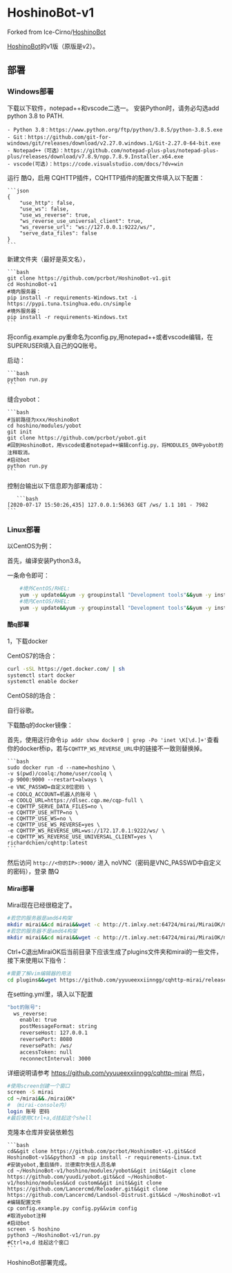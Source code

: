 # HoshinoBot-v1
Forked from Ice-Cirno/[HoshinoBot](https://github.com/Ice-Cirno/HoshinoBot)

[HoshinoBot](https://github.com/Ice-Cirno/HoshinoBot)的v1版（原版是v2）。

## 部署

### Windows部署

下载以下软件，notepad++和vscode二选一。
安装Python时，请务必勾选add python 3.8 to PATH.

    - Python 3.8：https://www.python.org/ftp/python/3.8.5/python-3.8.5.exe
    - Git：https://github.com/git-for-windows/git/releases/download/v2.27.0.windows.1/Git-2.27.0-64-bit.exe
    - Notepad++（可选）：https://github.com/notepad-plus-plus/notepad-plus-plus/releases/download/v7.8.9/npp.7.8.9.Installer.x64.exe
    - vscode(可选)：https://code.visualstudio.com/docs/?dv=win

运行 酷Q，启用 CQHTTP插件，CQHTTP插件的配置文件填入以下配置：

    ```json
    {
        "use_http": false,
        "use_ws": false,
        "use_ws_reverse": true,
        "ws_reverse_use_universal_client": true,
        "ws_reverse_url": "ws://127.0.0.1:9222/ws/",
        "serve_data_files": false
    }
    ```
新建文件夹（最好是英文名），

    ```bash
    git clone https://github.com/pcrbot/HoshinoBot-v1.git
    cd HoshinoBot-v1
    #境内服务器：
    pip install -r requirements-Windows.txt -i https://pypi.tuna.tsinghua.edu.cn/simple
    #境外服务器：
    pip install -r requirements-Windows.txt
    ```
    
将config.example.py重命名为config.py,用notepad++或者vscode编辑，在SUPERUSER填入自己的QQ账号。

启动：

    ```bash
    python run.py
    ```

缝合yobot：

    ```bash
    #当前路径为xxx/HoshinoBot
    cd hoshino/modules/yobot
    git init
    git clone https://github.com/pcrbot/yobot.git
    #回到HoshinoBot，用vscode或者notepad++编辑config.py，将MODULES_ON中yobot的注释取消。
    #启动bot
    python run.py
    ```
控制台输出以下信息即为部署成功：

       ```bash
    [2020-07-17 15:50:26,435] 127.0.0.1:56363 GET /ws/ 1.1 101 - 7982
    ```

### Linux部署
以CentOS为例：

首先，编译安装Python3.8。

一条命令即可：

```bash
    #境外CentOS/RHEL:
    yum -y update&&yum -y groupinstall "Development tools"&&yum -y install wget zlib-devel bzip2-devel openssl-devel ncurses-devel sqlite-devel readline-devel tk-devel gcc* libffi-devel make git vim screen&&wget https://www.python.org/ftp/python/3.8.3/Python-3.8.3.tgz&&tar -zxvf Python-3.8.3.tgz&&cd Python-3.8.3&&./configure&&make&&make install&&pip3 install --upgrade pip&&cd
    #境内CentOS/RHEL:
    yum -y update&&yum -y groupinstall "Development tools"&&yum -y install wget zlib-devel bzip2-devel openssl-devel ncurses-devel sqlite-devel readline-devel tk-devel gcc* libffi-devel make git vim screen&&wget http://npm.taobao.org/mirrors/python/3.8.3/Python-3.8.3.tgz&&tar -zxvf Python-3.8.3.tgz&&cd Python-3.8.3&&./configure&&make&&make install&&pip3 install --upgrade pip&&cd
```

#### 酷q部署

1，下载docker

CentOS7的场合：

```bash
curl -sSL https://get.docker.com/ | sh
systemctl start docker
systemctl enable docker
```

CentOS8的场合：

自行谷歌。

下载酷q的docker镜像：

首先，使用这行命令`ip addr show docker0 | grep -Po 'inet \K[\d.]+'`查看你的docker桥ip，若与`CQHTTP_WS_REVERSE_URL`中的链接不一致则替换掉。

    ```bash
    sudo docker run -d --name=hoshino \
    -v $(pwd)/coolq:/home/user/coolq \
    -p 9000:9000 --restart=always \
    -e VNC_PASSWD=自定义8位密码 \
    -e COOLQ_ACCOUNT=机器人的账号 \
    -e COOLQ_URL=https://dlsec.cqp.me/cqp-full \
    -e CQHTTP_SERVE_DATA_FILES=no \
    -e CQHTTP_USE_HTTP=no \
    -e CQHTTP_USE_WS=no \
    -e CQHTTP_USE_WS_REVERSE=yes \
    -e CQHTTP_WS_REVERSE_URL=ws://172.17.0.1:9222/ws/ \
    -e CQHTTP_WS_REVERSE_USE_UNIVERSAL_CLIENT=yes \
    richardchien/cqhttp:latest
    ```
    
然后访问 `http://<你的IP>:9000/` 进入 noVNC（密码是VNC_PASSWD中自定义的密码），登录 酷Q

#### Mirai部署

Mirai现在已经很稳定了。


```bash
#若您的服务器是amd64构架
mkdir mirai&&cd mirai&&wget -c http://t.imlxy.net:64724/mirai/MiraiOK/miraiOK_linux_amd64 && chmod +x miraiOK* && ./miraiOK*
#若您的服务器不是amd64构架
mkdir mirai&&cd mirai&&wget -c http://t.imlxy.net:64724/mirai/MiraiOK/miraiOK_linux_arm64 && chmod +x miraiOK* && ./miraiOK*
```
Ctrl+C退出MiraiOK后当前目录下应该生成了plugins文件夹和mirai的一些文件，接下来使用以下指令：

```bash
#需要了解vim编辑器的用法
cd plugins&&wget https://github.com/yyuueexxiinngg/cqhttp-mirai/releases/download/0.1.4/cqhttp-mirai-0.1.4-all.jar&&mkdir CQHTTPMirai&&cd CQHTTPMirai&&vim setting.yml
```

在setting.yml里，填入以下配置

```bash
"bot的账号":
  ws_reverse:
    enable: true
    postMessageFormat: string
    reverseHost: 127.0.0.1
    reversePort: 8080
    reversePath: /ws/
    accessToken: null
    reconnectInterval: 3000
```

详细说明请参考 https://github.com/yyuueexxiinngg/cqhttp-mirai
然后，

```bash
#使用screen创建一个窗口
screen -S mirai
cd ~/mirai&&./miraiOK*
# （mirai-console内）
login 账号 密码
#最后使用Ctrl+a,d挂起这个shell
```
克隆本仓库并安装依赖包

    ```bash
    cd&&git clone https://github.com/pcrbot/HoshinoBot-v1.git&&cd HoshinoBot-v1&&python3 -m pip install -r requirements-Linux.txt
    #安装yobot,重启插件，兰德索尔失信人员名单
    cd ~/HoshinoBot-v1/hoshino/modules/yobot&&git init&&git clone https://github.com/yuudi/yobot.git&&cd ~/HoshinoBot-v1/hoshino/modules&&cd custom&&git init&&git clone https://github.com/Lancercmd/Reloader.git&&git clone https://github.com/Lancercmd/Landsol-Distrust.git&&cd ~/HoshinoBot-v1
    #编辑配置文件
    cp config.example.py config.py&&vim config
    #取消yobot注释
    #启动bot
    screen -S hoshino
    python3 ~/HoshinoBot-v1/run.py
    #Ctrl+a,d 挂起这个窗口
    ```

HoshinoBot部署完成。
